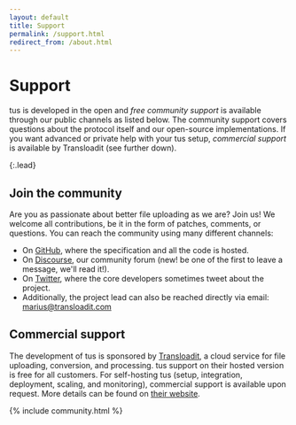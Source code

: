 ```yaml
---
layout: default
title: Support
permalink: /support.html
redirect_from: /about.html
---
```


# Support

tus is developed in the open and _free community support_ is available through our public channels as listed below. The community support covers questions about the protocol itself and our open-source implementations. If you want advanced or private help with your tus setup, _commercial support_ is available by Transloadit (see further down).

{:.lead}

## Join the community

Are you as passionate about better file uploading as we are? Join us! We welcome all contributions, be it in the form of patches, comments, or questions. You can reach the community using many different channels:

- On [GitHub](https://github.com/tus), where the specification and all the code is hosted.
- On [Discourse](https://community.transloadit.com/c/tus), our community forum (new! be one of the first to leave a message, we'll read it!).
- On [Twitter](https://twitter.com/tus_io), where the core developers sometimes tweet about the project.
- Additionally, the project lead can also be reached directly via email: [marius@transloadit.com](mailto:marius@transloadit.com)

## Commercial support

The development of tus is sponsored by [Transloadit](https://transloadit.com/), a cloud service for file uploading, conversion, and processing. tus support on their hosted version is free for all customers. For self-hosting tus (setup, integration, deployment, scaling, and monitoring), commercial support is available upon request. More details can be found on [their website](https://transloadit.com/open-source/support/).

<!-- Use `make build-community` to fetch latest authors -->

{% include community.html %}
